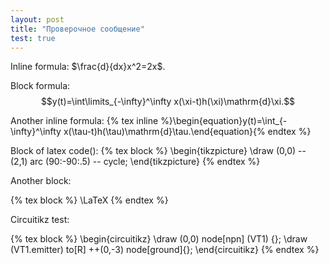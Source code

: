 ```yaml
---
layout: post
title: "Проверочное сообщение"
test: true
---
```


Inline formula: $\frac{d}{dx}x^2=2x$.

Block formula: $$y(t)=\int\limits_{-\infty}^\infty x(\xi-t)h(\xi)\mathrm{d}\xi.$$

Another inline formula: {% tex inline %}\begin{equation}y(t)=\int_{-\infty}^\infty x(\tau-t)h(\tau)\mathrm{d}\tau.\end{equation}{% endtex %}

Block of latex code(): {% tex block %}
\begin{tikzpicture}
    \draw (0,0) -- (2,1) arc (90:-90:.5) -- cycle;
\end{tikzpicture}
{% endtex %}

Another block:

{% tex block %}
\LaTeX
{% endtex %}

Circuitikz test:

{% tex block %}
\begin{circuitikz}
    \draw (0,0) node[npn] (VT1) {};
    \draw (VT1.emitter) to[R] ++(0,-3) node[ground]{};
\end{circuitikz}
{% endtex %}
